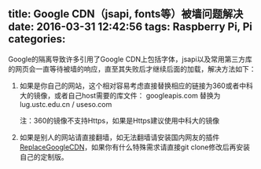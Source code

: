 title: Google CDN（jsapi, fonts等）被墙问题解决
date: 2016-03-31 12:42:56
tags: Raspberry Pi, Pi
categories: 
---
Google的隔离导致许多引用了Google CDN上包括字体，jsapi以及常用第三方库的网页会一直等待被墙的响应，直至其失败后才继续后面的加载，解决方法如下：
<!--more-->

1. 如果是你自己的网站，这个相对容易考虑直接替换相应的链接为360或者中科大的镜像，或者自己host需要的库文件：
    googleapis.com 替换为 lug.ustc.edu.cn / useso.com

    注：360的镜像不支持Https，如果是Https建议使用中科大的镜像

2. 如果是别人的网站请直接翻墙，如无法翻墙请安装国内网友的插件[ReplaceGoogleCDN](https://github.com/justjavac/ReplaceGoogleCDN)，如果你有什么特殊需求请直接git clone修改后再安装自己的定制版。
